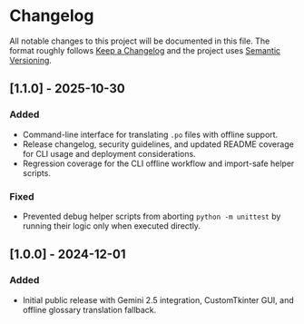 # Changelog

All notable changes to this project will be documented in this file. The format
roughly follows [Keep a Changelog](https://keepachangelog.com/en/1.1.0/) and the
project uses [Semantic Versioning](https://semver.org/spec/v2.0.0.html).

## [1.1.0] - 2025-10-30
### Added
- Command-line interface for translating `.po` files with offline support.
- Release changelog, security guidelines, and updated README coverage for CLI
  usage and deployment considerations.
- Regression coverage for the CLI offline workflow and import-safe helper
  scripts.

### Fixed
- Prevented debug helper scripts from aborting `python -m unittest` by running
  their logic only when executed directly.

## [1.0.0] - 2024-12-01
### Added
- Initial public release with Gemini 2.5 integration, CustomTkinter GUI, and
  offline glossary translation fallback.
